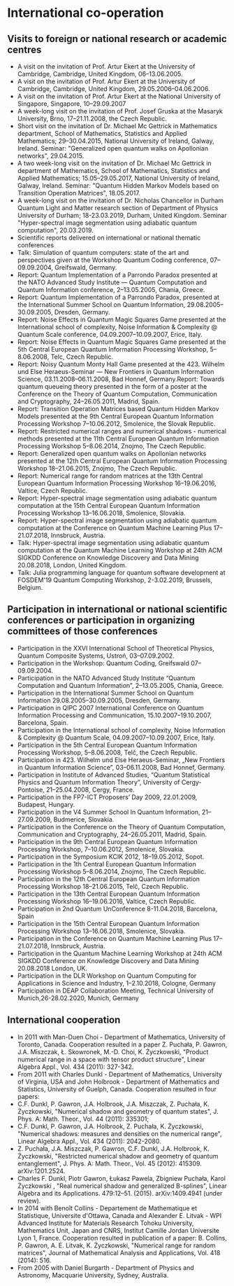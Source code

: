# International co-operation

## Visits to foreign or national research or academic centres

- A visit on the invitation of Prof. Artur Ekert at the University of Cambridge, Cambridge, United Kingdom, 06–13.06.2005.
- A visit on the invitation of Prof. Artur Ekert at the University of Cambridge, Cambridge, United Kingdom, 29.05.2006–04.06.2006.
- A visit on the invitation of Prof. Artur Ekert at the National University of Singapore, Singapore, 10–29.09.2007
- A week-long visit on the invitation of Prof. Josef Gruska at the Masaryk University, Brno, 17–21.11.2008, the Czech Republic.
- Short visit on the invitation of Dr. Michael Mc Gettrick in Mathematics department, School of Mathematics, Statistics and Applied Mathematics; 29–30.04.2015, National University of Ireland, Galway, Ireland. Seminar: "Generalized open quantum walks on Apollonian networks", 29.04.2015.
- A two week-long visit on the invitation of Dr. Michael Mc Gettrick in department of Mathematics, School of Mathematics, Statistics and Applied Mathematics; 15.05–29.05.2017, National University of Ireland, Galway, Ireland. Seminar: "Quantum Hidden Markov Models based on Transition Operation Matrices", 18.05.2017.
- A week-long visit on the invitation of Dr. Nicholas Chancellor in Durham Quantum Light and Matter research section of Department of Physics University of Durham; 18-23.03.2019, Durham, United Kingdom. Seminar "Hyper-spectral image segmentation using adiabatic quantum computation", 20.03.2019.
- Scientific reports delivered on international or national thematic conferences
- Talk: Simulation of quantum computers: state of the art and perspectives given at the Workshop Quantum Coding conference, 07–09.09.2004, Greifswald, Germany.
- Report: Quantum Implementation of a Parrondo Paradox presented at the NATO Advanced Study Institute — Quantum Computation and Quantum Information conference, 2–13.05.2005, Chania, Greece.
- Report: Quantum Implementation of a Parrondo Paradox, presented at the International Summer School on Quantum Information, 29.08.2005–30.09.2005, Dresden, Germany.
- Report: Noise Effects in Quantum Magic Squares Game presented at the International school of complexity, Noise Information & Complexity @ Quantum Scale conference, 04.09.2007–10.09.2007, Erice, Italy.
- Report: Noise Effects in Quantum Magic Squares Game presented at the 5th Central European Quantum Information Processing Workshop, 5–8.06.2008, Telc, Czech Republic.
- Report: Noisy Quantum Monty Hall Game presented at the 423. Wilhelm und Else Heraeus-Seminar — New Frontiers in Quantum Information Science, 03.11.2008–06.11.2008, Bad Honnef, Germany.Report: Towards quantum queueing theory presented in the form of a poster at the Conference on the Theory of Quantum Computation, Communication and Cryptography, 24–26.05.2011, Madrid, Spain.
- Report: Transition Operation Matrices based Quantum Hidden Markov Models presented at the 9th Central European Quantum Information Processing Workshop 7–10.06.2012, Smolenice, the Slovak Republic.
- Report: Restricted numerical ranges and numerical shadows - numerical methods presented at the 11th Central European Quantum Information Processing Workshop 5–8.06.2014, Znojmo, The Czech Republic.
- Report: Generalized open quantum walks on Apollonian networks presented at the 12th Central European Quantum Information Processing Workshop 18–21.06.2015, Znojmo, The Czech Republic.
- Report: Numerical range for random matrices at the 13th Central European Quantum Information Processing Workshop 16–19.06.2016, Valtice, Czech Republic.
- Report: Hyper-spectral image segmentation using adiabatic quantum computation at the 15th Central European Quantum Information Processing Workshop 13–16.06.2018, Smolenice, Slovakia.
- Report: Hyper-spectral image segmentation using adiabatic quantum computation at the Conference on Quantum Machine Learning Plus 17–21.07.2018, Innsbruck, Austria.
- Talk: Hyper-spectral image segmentation using adiabatic quantum computation at the Quantum Machine Learning Workshop at 24th ACM SIGKDD Conference on Knowledge Discovery and Data Mining 20.08.2018, London, United Kingdom.
- Talk: Julia programming language for quantum software development at FOSDEM'19 Quantum Computing Workshop, 2-3.02.2019, Brussels, Belgium.

## Participation in international or national scientific conferences or participation in organizing committees of those conferences

- Participation in the XXVI International School of Theoretical Physics, Quantum Composite Systems, Ustroń, 03–07.09.2002.
- Participation in the Workshop: Quantum Coding, Greifswald 07–09.09.2004.
- Participation in the NATO Advanced Study Institute “Quantum Computation and Quantum Information”, 2–13.05.2005, Chania, Greece.
- Participation in the International Summer School on Quantum Information 29.08.2005–30.09.2005, Dresden, Germany.
- Participation in QIPC 2007 International Conference on Quantum Information Processing and Communication, 15.10.2007–19.10.2007, Barcelona, Spain.
- Participation in the International school of complexity, Noise Information & Complexity @ Quantum Scale, 04.09.2007–10.09.2007, Erice, Italy.
- Participation in the 5th Central European Quantum Information Processing Workshop, 5–8.06.2008, Telč, the Czech Republic.
- Participation in 423. Wilhelm und Else Heraeus-Seminar, „New Frontiers in Quantum Information Science”, 03–06.11.2008, Bad Honnef, Germany.
- Participation in Institute of Advanced Studies, “Quantum Statistical Physics and Quantum Information Theory”, University of Cergy-Pontoise, 21–25.04.2008, Cergy, France.
- Participation in the FP7-ICT Proposers’ Day 2009, 22.01.2009, Budapest, Hungary.
- Participation in the V4 Summer School In Quantum Information, 21–27.09.2009, Budmerice, Slovakia.
- Participation in the Conference on the Theory of Quantum Computation, Communication and Cryptography, 24–26.05.2011, Madrid, Spain.
- Participation in the 9th Central European Quantum Information Processing Workshop, 7–10.06.2012, Smolenice, Slovakia.
- Participation in the Symposium KCIK 2012, 18–19.05.2012, Sopot.
- Participation in the 1th Central European Quantum Information Processing Workshop 5–8.06.2014, Znojmo, The Czech Republic.
- Participation in the 12th Central European Quantum Information Processing Workshop 18–21.06.2015, Telč, Czech Republic.
- Participation in the 13th Central European Quantum Information Processing Workshop 16–19.06.2016, Valtice, Czech Republic.
- Participation in 2nd Quantum UnConference 8-11.04.2018, Barcelona, Spain
- Participation in the 15th Central European Quantum Information Processing Workshop 13–16.06.2018, Smolenice, Slovakia.
- Participation in the Conference on Quantum Machine Learning Plus 17–21.07.2018, Innsbruck, Austria.
- Participation in the Quantum Machine Learning Workshop at 24th ACM SIGKDD Conference on Knowledge Discovery and Data Mining 20.08.2018 London, UK.
- Participation in the DLR Workshop on Quantum Computing for Applications in Science and Industry, 1–2.10.2018, Cologne, Germany
- Participation in DEAP Collaboration Meeting, Technical University of Munich,26-28.02.2020, Munich, Germany

## International cooperation

- In 2011 with Man-Duen Choi - Department of Mathematics, University of Toronto, Canada. Cooperation resulted in a paper Z. Puchała, P. Gawron, J.A. Miszczak, Ł. Skowronek, M.-D. Choi, K. Życzkowski, "Product numerical range in a space with tensor product structure", Linear Algebra Appl., Vol. 434 (2011): 327-342.
- From 2011 with Charles Dunkl - Department of Mathematics, University of Virginia, USA and John Holbrook - Department of Mathematics and Statistics, University of Guelph, Canada. Cooperation resulted in four papers:
- C.F. Dunkl, P. Gawron, J.A. Holbrook, J.A. Miszczak, Z. Puchała, K. Życzkowski, "Numerical shadow and geometry of quantum states", J. Phys. A: Math. Theor., Vol. 44 (2011): 335301;
- C.F. Dunkl, P. Gawron, J.A. Holbrook, Z. Puchała, K. Życzkowski, "Numerical shadows: measures and densities on the numerical range", Linear Algebra Appl., Vol. 434 (2011): 2042-2080.
- Z. Puchała, J.A. Miszczak, P. Gawron, C.F. Dunkl, J.A. Holbrook, K. Życzkowski, "Restricted numerical shadow and geometry of quantum entanglement", J. Phys. A: Math. Theor., Vol. 45 (2012): 415309. arXiv:1201.2524.
- Charles F. Dunkl, Piotr Gawron, Łukasz Pawela, Zbigniew Puchała, Karol Życzkowski , "Real numerical shadow and generalized B-splines", Linear Algebra and its Applications. 479:12–51. (2015). arXiv:1409.4941 (under review).
- In 2014 with Benoît Collins - Departement de Mathematique et Statistique, Universite d'Ottawa, Canada and Alexander E. Litvak - WPI Advanced Institute for Materials Research Tohoku University, Mathematics Unit, Japan and CNRS, Institut Camille Jordan Universite Lyon 1, France. Cooperation resulted in publication of a paper: B. Collins, P. Gawron, A. E. Litvak, K. Życzkowski, "Numerical range for random matrices", Journal of Mathematical Analysis and Applications, Vol. 418 (2014): 516.
- From 2005 with Daniel Burgarth - Department of Physics and Astronomy, Macquarie University, Sydney, Australia.
